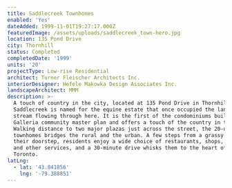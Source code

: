 ```yaml
---
title: Saddlecreek Townhomes
enabled: 'Yes'
dateAdded: 1999-11-01T19:27:17.000Z
featuredImage: /assets/uploads/saddlecreek_town-hero.jpg
location: 135 Pond Drive
city: Thornhill
status: Completed
completedDate: '1999'
units: '20'
projectType: Low-rise Residential
architect: Turner Fleischer Architects Inc.
interiorDesigner: Hefele Makowka Design Associates Inc.
landscapeArchitect: MMM
description: >-
  A touch of country in the city, located at 135 Pond Drive in Thornhill,
  Saddlecreek is named for the equine estate that once occupied the land and the
  stream flowing through here. It is the first of the condominiums built in the
  Galleria community master plan and offers a touch of the country in the city.
  Walking distance to two major plazas just across the street, the 20-unit
  townhomes bridges the rural and the urban. A few steps from a grassy meadow at
  their doorstep, residents enjoy a wide choice of restaurants, shops, banks,
  and other services, and a 30-minute drive whisks them to the heart of downtown
  Toronto.
latLng:
  - lat: '43.841856'
    lng: '-79.388851'
---
```


